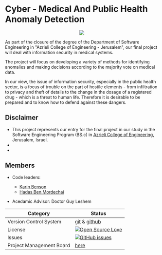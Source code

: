 

# Cyber - Medical And Public Health Anomaly Detection 
 
 <p align="center">
  <img src=https://github.com/karinbe/anomaly_in_cyber_networks/blob/master/pics/icon.png>
</p>
 
As part of the closure of the degree of the Department of Software Engineering in "Azrieli College of Engineering - Jerusalem",
our final project will deal with information security in medical systems.

The project will focus on developing a variety of methods for identifying anomalies and making decisions according to the majority vote on medical data.

In our view, the issue of information security, especially in the public health sector, is a focus of trouble on the part of hostile elements - from infiltration to privacy and theft of details to the change in the dosage of a registered drug - which is a threat to human life. Therefore it is desirable to be prepared and to know how to defend against these dangers.



## Disclaimer

* This project represents our entry for the final project in our study in the Software Engineering Program (BS.c) in [Azrieli College of Engineering](http://www.jce.ac.il/), Jerusalem, Israel.
* 
* 


## Members
* Code leaders:
  * [Karin Benson](https://github.com/karinbe)
  * [Hadas Ben Mordechai](https://github.com/Hadas135)

* Acedamic Advisor: Doctor Guy Leshem


 |Category|Status|
|---|---|
| Version Control System| [git](https://git-scm.com/) & [github](https://github.com/) |
| License | [![Open Source Love](https://badges.frapsoft.com/os/mit/mit.svg?v=102)](https://github.com/ellerbrock/open-source-badge/) |
| Issues | [![GitHub issues](https://img.shields.io/github/issues/karinbe/anomaly_in_cyber_networks.svg?style=flat)](https://github.com/karinbe/anomaly_in_cyber_networks/issues) |
| Project Management Board| [here](https://github.com/karinbe/anomaly_in_cyber_networks/projects/1) |


  
